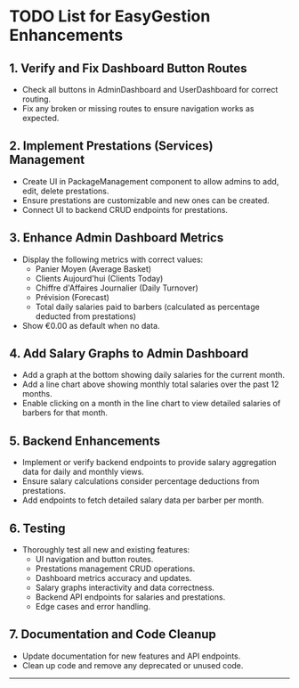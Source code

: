 # TODO List for EasyGestion Enhancements

## 1. Verify and Fix Dashboard Button Routes
- Check all buttons in AdminDashboard and UserDashboard for correct routing.
- Fix any broken or missing routes to ensure navigation works as expected.

## 2. Implement Prestations (Services) Management
- Create UI in PackageManagement component to allow admins to add, edit, delete prestations.
- Ensure prestations are customizable and new ones can be created.
- Connect UI to backend CRUD endpoints for prestations.

## 3. Enhance Admin Dashboard Metrics
- Display the following metrics with correct values:
  - Panier Moyen (Average Basket)
  - Clients Aujourd'hui (Clients Today)
  - Chiffre d'Affaires Journalier (Daily Turnover)
  - Prévision (Forecast)
  - Total daily salaries paid to barbers (calculated as percentage deducted from prestations)
- Show €0.00 as default when no data.

## 4. Add Salary Graphs to Admin Dashboard
- Add a graph at the bottom showing daily salaries for the current month.
- Add a line chart above showing monthly total salaries over the past 12 months.
- Enable clicking on a month in the line chart to view detailed salaries of barbers for that month.

## 5. Backend Enhancements
- Implement or verify backend endpoints to provide salary aggregation data for daily and monthly views.
- Ensure salary calculations consider percentage deductions from prestations.
- Add endpoints to fetch detailed salary data per barber per month.

## 6. Testing
- Thoroughly test all new and existing features:
  - UI navigation and button routes.
  - Prestations management CRUD operations.
  - Dashboard metrics accuracy and updates.
  - Salary graphs interactivity and data correctness.
  - Backend API endpoints for salaries and prestations.
  - Edge cases and error handling.

## 7. Documentation and Code Cleanup
- Update documentation for new features and API endpoints.
- Clean up code and remove any deprecated or unused code.

---

